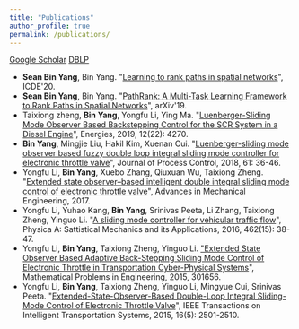```yaml
---
title: "Publications"
author_profile: true
permalink: /publications/
---
```


[Google Scholar](https://scholar.google.com/citations?user=oIYY6AQAAAAJ&hl=en)    [DBLP](https://dblp.uni-trier.de/pers/y/Yang_0016:Bin.html)

* **Sean Bin Yang**, Bin Yang. "[Learning to rank paths in spatial networks](https://ieeexplore.ieee.org/stamp/stamp.jsp?arnumber=9101780)", ICDE'20.
* **Sean Bin Yang**, Bin Yang. "[PathRank: A Multi-Task Learning Framework to Rank Paths in Spatial Networks](https://arxiv.org/abs/1907.04028)", arXiv'19.
* Taixiong zheng, **Bin Yang**, Yongfu Li, Ying Ma. "[Luenberger-Sliding Mode Observer Based Backstepping Control for the SCR System in a Diesel Engine](https://www.mdpi.com/1996-1073/12/22/4270)", Energies, 2019, 12(22): 4270.
* **Bin Yang**, Mingjie Liu, Hakil Kim, Xuenan Cui. "[Luenberger-sliding mode observer based fuzzy double loop integral sliding mode controller for electronic throttle valve](https://www.sciencedirect.com/science/article/pii/S0959152417302068)", Journal of Process Control, 2018, 61: 36-46.
* Yongfu Li, **Bin Yang**, Xuebo Zhang, Qiuxuan Wu, Taixiong Zheng. "[Extended state observer–based intelligent double integral sliding mode control of electronic throttle valve](https://journals.sagepub.com/doi/full/10.1177/1687814017737981)", Advances in Mechanical Engineering, 2017.
* Yongfu Li, Yuhao Kang, **Bin Yang**, Srinivas Peeta, Li Zhang, Taixiong Zheng, Yinguo Li. "[A sliding mode controller for vehicular traffic flow](https://www.sciencedirect.com/science/article/pii/S0378437116303211)", Physica A: Sattistical Mechanics and its Applications, 2016, 462(15): 38-47.
* Yongfu Li, **Bin Yang**, Taixiong  Zheng, Yinguo Li. ["Extended State Observer Based Adaptive Back-Stepping Sliding Mode Control of Electronic Throttle in Transportation Cyber-Physical Systems](https://www.hindawi.com/journals/mpe/2015/301656/)", Mathematical Problems in Engineering, 2015, 301656.
* Yongfu Li, **Bin Yang**, Taixiong Zheng, Yinguo Li, Mingyue Cui, Srinivas Peeta. "[Extended-State-Observer-Based Double-Loop Integral Sliding-Mode Control of Electronic Throttle Valve](https://ieeexplore.ieee.org/abstract/document/7066963)", IEEE Transactions on Intelligent Transportation Systems, 2015, 16(5): 2501-2510.
